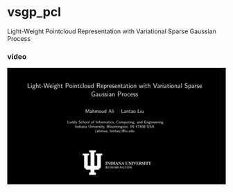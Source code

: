 # vsgp_pcl
Light-Weight Pointcloud Representation with Variational Sparse Gaussian Process


### video
[![IMAGE](video.png)](https://www.youtube.com/watch?v=CA8HWRIo5KY)
